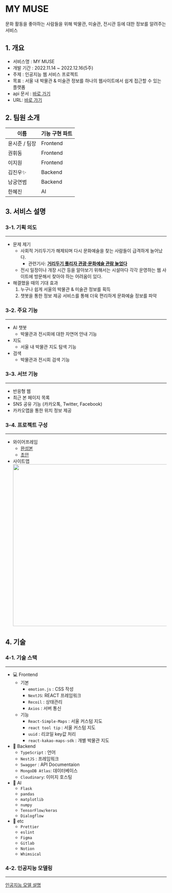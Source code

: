 # MY MUSE

문화 활동을 좋아하는 사람들을 위해 박물관, 미술관, 전시관 등에 대한 정보를 알려주는 서비스

## 1. 개요

-   서비스명 : MY MUSE
-   개발 기간 : 2022.11.14 ~ 2022.12.16(5주)
-   주제 : 인공지능 웹 서비스 프로젝트
-   목표 : 서울 내 박물관 & 미술관 정보를 하나의 웹사이트에서 쉽게 접근할 수 있는 플랫폼
-   api 문서 : [바로 가기](https://app.swaggerhub.com/apis-docs/0126kjw/MYMUSE-API/1.0)
-   URL: [바로 가기](http://kdt-ai5-team09.elicecoding.com/)

## 2. 팀원 소개

| 이름          | 기능 구현 파트 |
| ------------- | -------------- |
| 윤시준 / 팀장 | Frontend       |
| 권휘동        | Frontend       |
| 이지원        | Frontend       |
| 김진우✨      | Backend        |
| 남궁연범      | Backend        |
| 한혜진        | AI             |

## 3. 서비스 설명

### 3-1. 기획 의도

---

-   문제 제기
    -   사회적 거리두기가 해제되며 다시 문화예술을 찾는 사람들이 급격하게 늘어났다.
        -   관련기사: **[거리두기 풀리자 관광·문화예술 관람 늘었다](http://www.digitaltoday.co.kr/news/articleView.html?idxno=461766)**
    -   전시 일정이나 개장 시간 등을 알아보기 위해서는 시설마다 각각 운영하는 웹 사이트에 방문해서 찾아야 하는 어려움이 있다.
-   해결했을 때의 기대 효과
    1. 누구나 쉽게 서울의 박물관 & 미술관 정보를 획득
    2. 챗봇을 통한 정보 제공 서비스를 통해 더욱 편리하게 문화예술 정보를 파악

### 3-2. 주요 기능

---

-   AI 챗봇
    -   박물관과 전시회에 대한 자연어 안내 기능
-   지도
    -   서울 내 박물관 지도 탐색 기능
-   검색
    -   박물관과 전시회 검색 기능

### 3-3. 서브 기능

---

-   반응형 웹
-   최근 본 페이지 목록
-   SNS 공유 기능 (카카오톡, Twitter, Facebook)
-   카카오맵을 통한 위치 정보 제공

### 3-4. 프로젝트 구성

---

-   와이어프레임
    -   [완성본](https://www.figma.com/file/xUpYp3ZPgtP6ADakcWJHIz/%EB%AC%B8%ED%99%94%EC%98%88%EC%88%A0-%EA%B4%80%EA%B4%91-%ED%94%8C%EB%9E%AB%ED%8F%BC?node-id=0%3A1)
    -   [초안](https://www.figma.com/file/f6jBN0vKnA24rsIQpCDbAr/9gle?node-id=0%3A1&t=I6kS7uY0JdM56gkA-0)
-   사이트맵
    <br />
    <img src="/uploads/55899764e430464ac87d9af59934ccfa/9gle.drawio.png" width="619.5" height="504">

## 4. 기술

### 4-1. 기술 스택

---

-   💻 Frontend
    -   기본
        -   `emotion.js` : CSS 작성
        -   `NextJS`: REACT 프레임워크
        -   `Recoil` : 상태관리
        -   `Axios` : 서버 통신
    -   기능
        -   `React-Simple-Maps` : 서울 커스텀 지도
        -   `react tool tip` : 서울 커스텀 지도
        -   `uuid` : 리코일 key값 처리
        -   `react-kakao-maps-sdk` : 개별 박물관 지도
-   💾 Backend
    -   `TypeScript` : 언어
    -   `NestJS` : 프레임워크
    -   `Swagger` : API Documentaion
    -   `MongoDB Atlas`: 데이터베이스
    -   `Cloudinary`: 이미지 호스팅
-   🤖 AI
    -   `Flask`
    -   `pandas`
    -   `matplotlib`
    -   `numpy`
    -   `TensorFlow/keras`
    -   `Dialogflow`
-   🔗 etc
    -   `Prettier`
    -   `eslint`
    -   `Figma`
    -   `Gitlab`
    -   `Notion`
    -   `Whimsical`

### 4-2. 인공지능 모델링

---

[인공지능 모델 설명](https://www.notion.so/ca02ab995123491fbeee783c19f15655)
